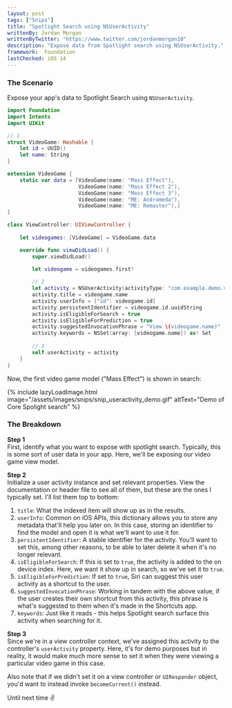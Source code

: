 ```yaml
---
layout: post
tags: ["Snips"]
title: "Spotlight Search using NSUserActivity"
writtenBy: Jordan Morgan
writtenByTwitter: "https://www.twitter.com/jordanmorgan10"
description: "Expose data from Spotlight search using NSUserActivity."
framework:  Foundation
lastChecked: iOS 14
---
```


### The Scenario
Expose your app's data to Spotlight Search using <code>NSUserActivity</code>.

```swift
import Foundation
import Intents
import UIKit

// 1
struct VideoGame: Hashable {
    let id = UUID()
    let name: String
}

extension VideoGame {
    static var data = [VideoGame(name: "Mass Effect"), 
                       VideoGame(name: "Mass Effect 2"), 
                       VideoGame(name: "Mass Effect 3"), 
                       VideoGame(name: "ME: Andromeda"), 
                       VideoGame(name: "ME: Remaster"),]
}

class ViewController: UIViewController {
    
    let videogames: [VideoGame] = VideoGame.data

    override func viewDidLoad() {
        super.viewDidLoad()

        let videogame = videogames.first!
        
        // 2
        let activity = NSUserActivity(activityType: "com.example.demo.videoGame")
        activity.title = videogame.name
        activity.userInfo = ["id": videogame.id]
        activity.persistentIdentifier = videogame.id.uuidString
        activity.isEligibleForSearch = true
        activity.isEligibleForPrediction = true
        activity.suggestedInvocationPhrase = "View \(videogame.name)"
        activity.keywords = NSSet(array: [videogame.name]) as! Set
        
        // 3
        self.userActivity = activity
    }
}
```

Now, the first video game model ("Mass Effect") is shown in search:

{% include lazyLoadImage.html image="/assets/images/snips/snip_useractivity_demo.gif" altText="Demo of Core Spolight search" %}

### The Breakdown

**Step 1**<br />
First, identify what you want to expose with spotlight search. Typically, this is some sort of user data in your app. Here, we'll be exposing our video game view model.

**Step 2**<br />
Initialize a user activity instance and set relevant properties. View the documentation or header file to see all of them, but these are the ones I typically set. I'll list
them top to bottom:

1) `title`: What the indexed item will show up as in the results.<br />
2) `userInfo`: Common on iOS APIs, this dictionary allows you to store any metadata that'll help you later on. In this case, storing an identifier to find the model and open it is what we'll want to use it for.<br />
3) `persistentIdentifier`: A stable identifier for the activity. You'll want to set this, among other reasons, to be able to later delete it when it's no longer relevant.<br />
4) `isEligibleForSearch`: If this is set to `true`, the activity is added to the on device index. Here, we want it show up in search, so we've set it to `true`.<br />
5) `isEligibleForPrediction`: If set to `true`, Siri can suggest this user activity as a shortcut to the user.<br />
6) `suggestedInvocationPhrase`: Working in tandem with the above value, if the user creates their own shortcut from this activity, this phrase is what's suggested to them when it's made in the Shortcuts app.<br />
7) `keywords`: Just like it reads - this helps Spotlight search surface this activity when searching for it.<br />

**Step 3**<br />
Since we're in a view controller context, we've assigned this activity to the controller's `userActivity` property. Here, it's for demo purposes but in reality, it would make much more sense to set it when they were viewing a particular video game in this case. 

Also note that if we didn't set it on a view controller or `UIResponder` object, you'd want to instead invoke `becomeCurrent()` instead.

Until next time ✌️